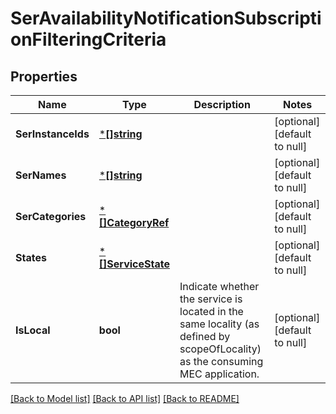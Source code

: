 # SerAvailabilityNotificationSubscriptionFilteringCriteria

## Properties
Name | Type | Description | Notes
------------ | ------------- | ------------- | -------------
**SerInstanceIds** | [***[]string**](array.md) |  | [optional] [default to null]
**SerNames** | [***[]string**](array.md) |  | [optional] [default to null]
**SerCategories** | [***[]CategoryRef**](array.md) |  | [optional] [default to null]
**States** | [***[]ServiceState**](array.md) |  | [optional] [default to null]
**IsLocal** | **bool** | Indicate whether the service is located in the same locality (as defined by scopeOfLocality) as the consuming MEC application. | [optional] [default to null]

[[Back to Model list]](../README.md#documentation-for-models) [[Back to API list]](../README.md#documentation-for-api-endpoints) [[Back to README]](../README.md)


